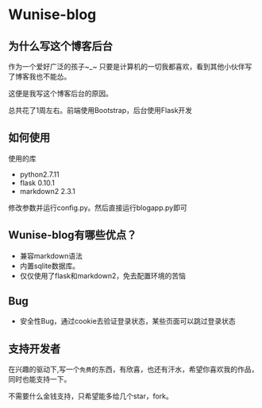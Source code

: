 # Wunise-blog
## 为什么写这个博客后台
作为一个爱好广泛的孩子~_~ 只要是计算机的一切我都喜欢，看到其他小伙伴写了博客我也不能怂。

这便是我写这个博客后台的原因。

总共花了1周左右。前端使用Bootstrap，后台使用Flask开发

## 如何使用
使用的库

* python2.7.11
* flask 0.10.1
* markdown2 2.3.1

修改参数并运行config.py。然后直接运行blogapp.py即可

## Wunise-blog有哪些优点？

* 兼容markdown语法
* 内置sqlite数据库。
* 仅仅使用了flask和markdown2，免去配置环境的苦恼

## Bug
* 安全性Bug，通过cookie去验证登录状态，某些页面可以跳过登录状态


## 支持开发者
在兴趣的驱动下,写一个`免费`的东西，有欣喜，也还有汗水，希望你喜欢我的作品，同时也能支持一下。

不需要什么金钱支持，只希望能多给几个star，fork。
